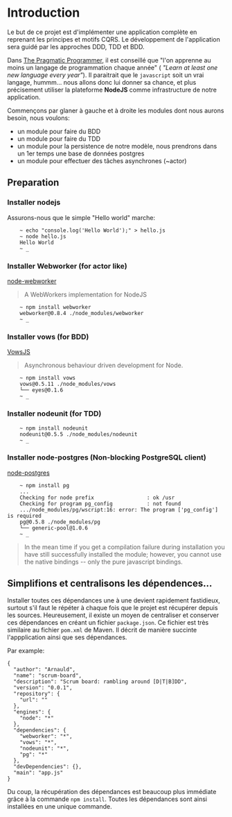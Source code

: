 # Introduction

Le but de ce projet est d'implémenter une application complète en reprenant les principes et motifs
CQRS. Le développement de l'application sera guidé par les approches DDD, TDD et BDD.

Dans [The Pragmatic Programmer](http://pragprog.com/refer/pragpub24/titles/tpp/the-pragmatic-programmer), 
il est conseillé que "l'on apprenne au moins un langage de programmation chaque année" (
*"Learn at least one new language every year"*). Il paraitrait que le `javascript` soit un vrai langage,
hummm... nous allons donc lui donner sa chance, et plus précisement utiliser la plateforme **NodeJS**
comme infrastructure de notre application.

Commençons par glaner à gauche et à droite les modules dont nous aurons besoin, nous voulons:

* un module pour faire du BDD
* un module pour faire du TDD
* un module pour la persistence de notre modèle, nous prendrons dans un 1er temps une base de données postgres
* un module pour effectuer des tâches asynchrones (~actor)

## Preparation

### Installer **nodejs**
 
Assurons-nous que le simple "Hello world" marche:

```shell
    ~ echo "console.log('Hello World');" > hello.js
    ~ node hello.js
    Hello World
    ~ _
```

### Installer **Webworker** (for actor like)
  
[node-webworker](https://github.com/pgriess/node-webworker)

> A WebWorkers implementation for NodeJS


```shell
    ~ npm install webworker
    webworker@0.8.4 ./node_modules/webworker
    ~ _
```

### Installer **vows** (for BDD)
  
[VowsJS](http://vowsjs.org/)

> Asynchronous behaviour driven development for Node.
  
```shell
    ~ npm install vows
    vows@0.5.11 ./node_modules/vows 
    └── eyes@0.1.6
    ~ _
```

### Installer **nodeunit** (for TDD)

```shell
    ~ npm install nodeunit
    nodeunit@0.5.5 ./node_modules/nodeunit 
    ~ _ 
```

### Installer **node-postgres** (Non-blocking PostgreSQL client)

[node-postgres](https://github.com/brianc/node-postgres)

```shell
    ~ npm install pg
    ...
    Checking for node prefix                 : ok /usr 
    Checking for program pg_config           : not found 
    .../node_modules/pg/wscript:16: error: The program ['pg_config'] is required
    pg@0.5.8 ./node_modules/pg 
    └── generic-pool@1.0.6
    ~ _
```

  > In the mean time if you get a compilation failure during installation you
  > have still successfully installed the module; however, you cannot use the
  > native bindings -- only the pure javascript bindings.

## Simplifions et centralisons les dépendences...

Installer toutes ces dépendances une à une devient rapidement fastidieux, surtout s'il faut le répéter à chaque fois
que le projet est récupérer depuis les sources. Heureusement, il existe un moyen de centraliser et conserver ces
dépendances en créant un fichier `package.json`. Ce fichier est très similaire au fichier `pom.xml` de Maven.
Il décrit de manière succinte l'appplication ainsi que ses dépendances.

Par example:

    {
      "author": "Arnauld",
      "name": "scrum-board",
      "description": "Scrum board: rambling around [D|T|B]DD",
      "version": "0.0.1",
      "repository": {
        "url": ""
      },
      "engines": {
        "node": "*"
      },
      "dependencies": {
        "webworker": "*",
        "vows": "*",
        "nodeunit": "*",
        "pg": "*"
      },
      "devDependencies": {},
      "main": "app.js"
    }

Du coup, la récupération des dépendances est beaucoup plus immédiate grâce à la commande `npm install`. Toutes les dépendances
sont ainsi installées en une unique commande.
